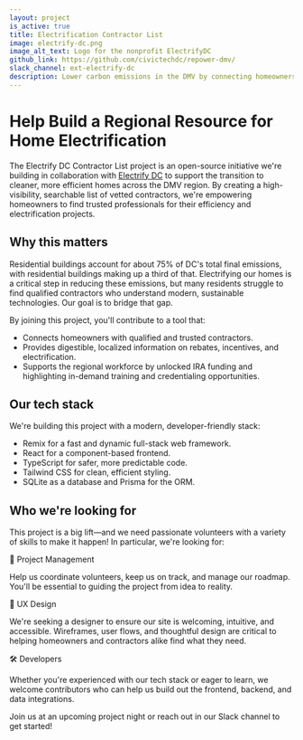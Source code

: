 ```yaml
---
layout: project
is_active: true
title: Electrification Contractor List
image: electrify-dc.png
image_alt_text: Logo for the nonprofit ElectrifyDC
github_link: https://github.com/civictechdc/repower-dmv/
slack_channel: ext-electrify-dc
description: Lower carbon emissions in the DMV by connecting homeowners with the resources and contractors they need to make their homes efficient and electric.
---
```


# Help Build a Regional Resource for Home Electrification

The Electrify DC Contractor List project is an open-source initiative we're building in collaboration with [Electrify DC](https://electrifydc.org) to support the transition to cleaner, more efficient homes across the DMV region. By creating a high-visibility, searchable list of vetted contractors, we're empowering homeowners to find trusted professionals for their efficiency and electrification projects.

## Why this matters

Residential buildings account for about 75% of DC's total final emissions, with residential buildings making up a third of that. Electrifying our homes is a critical step in reducing these emissions, but many residents struggle to find qualified contractors who understand modern, sustainable technologies. Our goal is to bridge that gap.

By joining this project, you'll contribute to a tool that:

- Connects homeowners with qualified and trusted contractors.
- Provides digestible, localized information on rebates, incentives, and electrification.
- Supports the regional workforce by unlocked IRA funding and highlighting in-demand training and credentialing opportunities.

## Our tech stack

We're building this project with a modern, developer-friendly stack:

- Remix for a fast and dynamic full-stack web framework.
- React for a component-based frontend.
- TypeScript for safer, more predictable code.
- Tailwind CSS for clean, efficient styling.
- SQLite as a database and Prisma for the ORM.

## Who we're looking for

This project is a big lift—and we need passionate volunteers with a variety of skills to make it happen! In particular, we're looking for:

🌟 Project Management

Help us coordinate volunteers, keep us on track, and manage our roadmap. You'll be essential to guiding the project from idea to reality.

🎨 UX Design

We're seeking a designer to ensure our site is welcoming, intuitive, and accessible. Wireframes, user flows, and thoughtful design are critical to helping homeowners and contractors alike find what they need.

🛠 Developers

Whether you're experienced with our tech stack or eager to learn, we welcome contributors who can help us build out the frontend, backend, and data integrations.

Join us at an upcoming project night or reach out in our Slack channel to get started!
